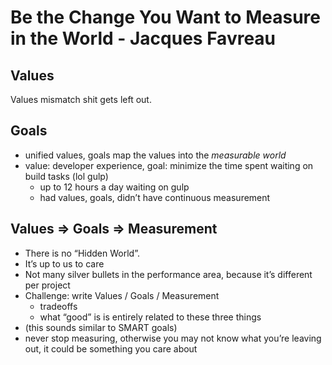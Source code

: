 # Be the Change You Want to Measure in the World - Jacques Favreau

## Values
Values mismatch shit gets left out.

## Goals
- unified values, goals map the values into the _measurable world_
- value: developer experience, goal: minimize the time spent waiting on build tasks (lol gulp)
	- up to 12 hours a day waiting on gulp
	- had values, goals, didn’t have continuous measurement

## Values => Goals => Measurement
- There is no “Hidden World”.
- It’s up to us to care
- Not many silver bullets in the performance area, because it’s different per project
- Challenge: write Values / Goals / Measurement
	- tradeoffs
	- what “good” is is entirely related to these three things
- (this sounds similar to SMART goals)
- never stop measuring, otherwise you may not know what you’re leaving out, it could be something you care about

